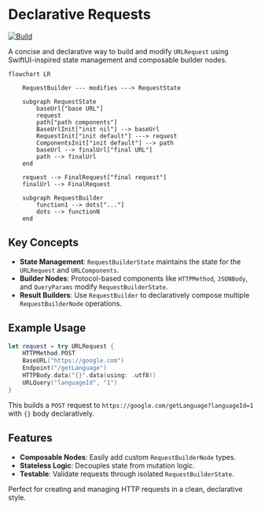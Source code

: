 # Declarative Requests

[![Build](https://github.com/sisoje/declarative-requests-swift/actions/workflows/swift.yml/badge.svg)](https://github.com/sisoje/declarative-requests-swift/actions/workflows/swift.yml)

A concise and declarative way to build and modify `URLRequest` using SwiftUI-inspired state management and composable builder nodes.
```mermaid
flowchart LR

    RequestBuilder --- modifies ---> RequestState

    subgraph RequestState
        baseUrl["base URL"]
        request
        path["path components"]
        BaseUrlInit["init nil"] --> baseUrl
        RequestInit["init default"] ---> request
        ComponentsInit["init default"] --> path
        baseUrl --> finalUrl["final URL"]
        path --> finalUrl
    end
 
    request --> FinalRequest["final request"]
    finalUrl --> FinalRequest

    subgraph RequestBuilder
        function1 --> dots["..."]
        dots --> functionN
    end
```

## Key Concepts

- **State Management**: `RequestBuilderState` maintains the state for the `URLRequest` and `URLComponents`.
- **Builder Nodes**: Protocol-based components like `HTTPMethod`, `JSONBody`, and `QueryParams` modify `RequestBuilderState`.
- **Result Builders**: Use `RequestBuilder` to declaratively compose multiple `RequestBuilderNode` operations.

## Example Usage

```swift
let request = try URLRequest {
    HTTPMethod.POST
    BaseURL("https://google.com")
    Endpoint("/getLanguage")
    HTTPBody.data("{}".data(using: .utf8))
    URLQuery("languageId", "1")
}
```

This builds a `POST` request to `https://google.com/getLanguage?languageId=1` with `{}` body declaratively.

## Features
- **Composable Nodes**: Easily add custom `RequestBuilderNode` types.
- **Stateless Logic**: Decouples state from mutation logic.
- **Testable**: Validate requests through isolated `RequestBuilderState`.

Perfect for creating and managing HTTP requests in a clean, declarative style.
